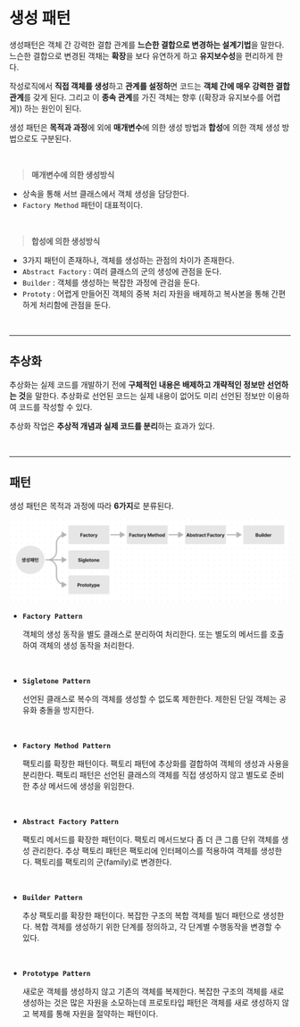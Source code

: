 # **생성 패턴**

생성패턴은 객체 간 강력한 결합 관계를 **느슨한 결합으로 변경하는 설계기법**을 말한다. 느슨한 결합으로 변경된 객채는 **확장**을 보다 유연하게 하고 **유지보수성**을 편리하게 한다.

작성로직에서 **직접 객체를 생성**하고 **관계를 설정하**면 코드는 **객체 간에 매우 강력한 결합 관계**를 갖게 된다. 그리고 이 **종속 관계**를 가진 객체는 향후 ((확장과 유지보수를 어렵게)) 하는 원인이 된다.

생성 패턴은 **목적과 과정**에 외에 **매개변수**에 의한 생성 방법과 **합성**에 의한 객체 생성 방법으로도 구분된다.

<br>

>**매개변수에 의한 생성방식**

- 상속을 통해 서브 클래스에서 객체 생성을 담당한다.
- `Factory Method` 패턴이 대표적이다.

<br>

>**합성에 의한 생성방식**

- 3가지 패턴이 존재하나, 객체를 생성하는 관점의 차이가 존재한다.
- `Abstract Factory` : 여러 클래스의 군의 생성에 관점을 둔다.
- `Builder` : 객체를 생성하는 복잡한 과정에 관검을 둔다.
- `Prototy` : 어렵게 만들어진 객체의 중복 처리 자원을 배제하고 복사본을 통해 간편하게 처리함에 관점을 둔다.

<br><hr>

## **추상화**

추상화는 실제 코드를 개발하기 전에 **구체적인 내용은 배제하고 개략적인 정보만 선언하는 것**을 말한다. 추상화로 선언된 코드는 실제 내용이 없어도 미리 선언된 정보만 이용하여 코드를 작성할 수 있다.

추상화 작업은 **추상적 개념과 실제 코드를 분리**하는 효과가 있다.

<br><hr>

## **패턴**

생성 패턴은 목적과 과정에 따라 **6가지**로 분류된다.

![creational.png](/img/creational.png)

- **`Factory Pattern`**

    객체의 생성 동작을 별도 클래스로 분리하여 처리한다. 또는 별도의 메서드를 호출하여 객체의 생성 동작을 처리한다.

<br>

- **`Sigletone Pattern`**

    선언된 클래스로 복수의 객체를 생성할 수 없도록 제한한다. 제한된 단일 객체는 공유화 충돌을 방지한다.

<br>

- **`Factory Method Pattern`**

    팩토리를 확장한 패턴이다. 팩토리 패턴에 추상화를 결합하여 객체의 생성과 사용을 분리한다. 팩토리 패턴은 선언된 클래스의 객체를 직접 생성하지 않고 별도로 준비한 추상 메서드에 생성을 위임한다.

<br>

- **`Abstract Factory Pattern`**

    팩토리 메서드를 확장한 패턴이다. 팩토리 메서드보다 좀 더 큰 그룹 단위 객체를 생성 관리한다. 추상 팩토리 패턴은 팩토리에 인터페이스를 적용하여 객체를 생성한다. 팩토리를 팩토리의 군(family)로 변경한다.

<br>

- **`Builder Pattern`**

    추상 팩토리를 확장한 패턴이다. 복잡한 구조의 복합 객체를 빌더 패턴으로 생성한다. 복합 객체를 생성하기 위한 단계를 정의하고, 각 단계별 수행동작을 변경할 수 있다.

<br>

- **`Prototype Pattern`**

    새로운 객체를 생성하지 않고 기존의 객체를 복제한다. 복잡한 구조의 객체를 새로 생성하는 것은 많은 자원을 소모하는데 프로토타입 패턴은 객체를 새로 생성하지 않고 복제를 통해 자원을 절약하는 패턴이다.